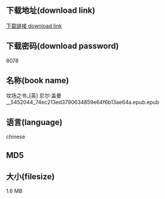 ## 下载地址(download link)
[下载链接 download link](https://tutu365.netlify.app/?s=%E5%9D%9F%E5%9C%BA%E4%B9%8B%E4%B9%A6_%5B%E8%8B%B1%5D+%E5%B0%BC%E5%B0%94%C2%B7%E7%9B%96%E6%9B%BC__5452044_74ec213ed3790634859e64f6b13ae64a.epub)

## 下载密码(download password)
8078

## 名称(book name)
坟场之书_[英] 尼尔·盖曼__5452044_74ec213ed3790634859e64f6b13ae64a.epub.epub

## 语言(language)
chinese

## MD5


## 大小(filesize)
1.6 MB
